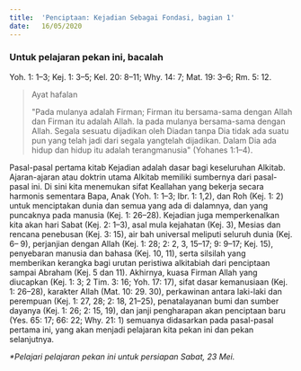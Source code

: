 ```yaml
---
title:  'Penciptaan: Kejadian Sebagai Fondasi, bagian 1'
date:   16/05/2020
---
```


### Untuk pelajaran pekan ini, bacalah
Yoh. 1: 1–3; Kej. 1: 3–5; Kel. 20: 8–11; Why. 14: 7; Mat. 19: 3–6; Rm. 5: 12. 

> <p>Ayat hafalan</p>
> "Pada mulanya adalah Firman; Firman itu bersama-sama dengan Allah dan Firman itu adalah Allah. Ia pada mulanya bersama-sama dengan Allah. Segala sesuatu dijadikan oleh Diadan tanpa Dia tidak ada suatu pun yang telah jadi dari segala yangtelah dijadikan. Dalam Dia ada hidup dan hidup itu adalah terangmanusia" (Yohanes 1:1–4). 

Pasal-pasal pertama kitab Kejadian adalah dasar bagi keseluruhan Alkitab. Ajaran-ajaran atau doktrin utama Alkitab memiliki sumbernya dari pasal-pasal ini. Di sini kita menemukan sifat Keallahan yang bekerja secara harmonis sementara Bapa, Anak (Yoh. 1: 1–3; Ibr. 1: 1,2), dan Roh (Kej. 1: 2) untuk menciptakan dunia dan semua yang ada di dalamnya, dan yang puncaknya pada manusia (Kej. 1: 26–28). Kejadian juga memperkenalkan kita akan hari Sabat (Kej. 2: 1–3), asal mula kejahatan (Kej. 3), Mesias dan rencana penebusan (Kej. 3: 15), air bah universal meliputi seluruh dunia (Kej. 6– 9), perjanjian dengan Allah (Kej. 1: 28; 2: 2, 3, 15–17; 9: 9–17; Kej. 15), penyebaran manusia dan bahasa (Kej. 10, 11), serta silsilah yang memberikan kerangka bagi urutan peristiwa alkitabiah dari penciptaan sampai Abraham (Kej. 5 dan 11). Akhirnya, kuasa Firman Allah yang diucapkan (Kej. 1: 3; 2 Tim. 3: 16; Yoh. 17: 17), sifat dasar kemanusiaan (Kej. 1: 26–28), karakter Allah (Mat. 10: 29. 30), perkawinan antara laki-laki dan perempuan (Kej. 1: 27, 28; 2: 18, 21–25), penatalayanan bumi dan sumber dayanya (Kej. 1: 26; 2: 15, 19), dan janji pengharapan akan penciptaan baru (Yes. 65: 17; 66: 22; Why. 21: 1) semuanya didasarkan pada pasal-pasal pertama ini, yang akan menjadi pelajaran kita pekan ini dan pekan selanjutnya. 

_*Pelajari pelajaran pekan ini untuk persiapan Sabat, 23 Mei._